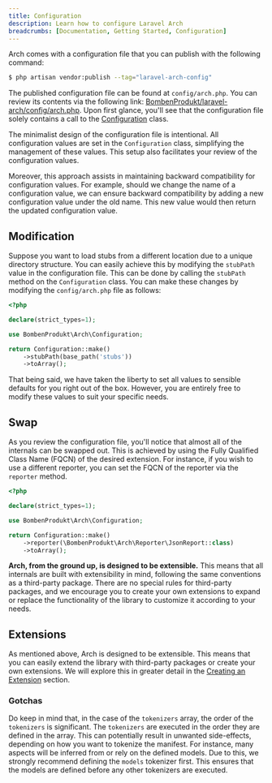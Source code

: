 ```yaml
---
title: Configuration
description: Learn how to configure Laravel Arch
breadcrumbs: [Documentation, Getting Started, Configuration]
---
```


Arch comes with a configuration file that you can publish with the following command:

```bash
$ php artisan vendor:publish --tag="laravel-arch-config"
```

The published configuration file can be found at `config/arch.php`. You can review its contents via the following link: [BombenProdukt/laravel-arch/config/arch.php](https://github.com/faustbrian/laravel-arch/blob/main/config/arch.php). Upon first glance, you'll see that the configuration file solely contains a call to the [Configuration](https://github.com/faustbrian/laravel-arch/blob/main/src/Configuration.php) class.

The minimalist design of the configuration file is intentional. All configuration values are set in the `Configuration` class, simplifying the management of these values. This setup also facilitates your review of the configuration values.

Moreover, this approach assists in maintaining backward compatibility for configuration values. For example, should we change the name of a configuration value, we can ensure backward compatibility by adding a new configuration value under the old name. This new value would then return the updated configuration value.

## Modification

Suppose you want to load stubs from a different location due to a unique directory structure. You can easily achieve this by modifying the `stubPath` value in the configuration file. This can be done by calling the `stubPath` method on the `Configuration` class. You can make these changes by modifying the `config/arch.php` file as follows:

```php
<?php

declare(strict_types=1);

use BombenProdukt\Arch\Configuration;

return Configuration::make()
    ->stubPath(base_path('stubs'))
    ->toArray();
```

That being said, we have taken the liberty to set all values to sensible defaults for you right out of the box. However, you are entirely free to modify these values to suit your specific needs.

## Swap

As you review the configuration file, you'll notice that almost all of the internals can be swapped out. This is achieved by using the Fully Qualified Class Name (FQCN) of the desired extension. For instance, if you wish to use a different reporter, you can set the FQCN of the reporter via the `reporter` method.

```php
<?php

declare(strict_types=1);

use BombenProdukt\Arch\Configuration;

return Configuration::make()
    ->reporter(\BombenProdukt\Arch\Reporter\JsonReport::class)
    ->toArray();
```

**Arch, from the ground up, is designed to be extensible.** This means that all internals are built with extensibility in mind, following the same conventions as a third-party package. There are no special rules for third-party packages, and we encourage you to create your own extensions to expand or replace the functionality of the library to customize it according to your needs.

## Extensions

As mentioned above, Arch is designed to be extensible. This means that you can easily extend the library with third-party packages or create your own extensions. We will explore this in greater detail in the [Creating an Extension](/advanced/creating-an-extension)  section.

### Gotchas

Do keep in mind that, in the case of the `tokenizers` array, the order of the `tokenizers` is significant. The `tokenizers` are executed in the order they are defined in the array. This can potentially result in unwanted side-effects, depending on how you want to tokenize the manifest. For instance, many aspects will be inferred from or rely on the defined models. Due to this, we strongly recommend defining the `models` tokenizer first. This ensures that the models are defined before any other tokenizers are executed.
